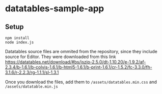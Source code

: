 # datatables-sample-app

## Setup

```
npm install
node index.js
```

Datatables source files are ommited from the repository, since they include source for Editor. They were downloaded from this link https://datatables.net/download/#bs/jszip-2.5.0/dt-1.10.20/e-1.9.2/af-2.3.4/b-1.6.1/b-colvis-1.6.1/b-html5-1.6.1/b-print-1.6.1/cr-1.5.2/fc-3.3.0/fh-3.1.6/r-2.2.3/rg-1.1.1/sl-1.3.1

Once you download the files, add them to `/assets/datatables.min.css` and `/assets/datatable.min.js`
